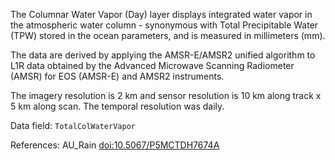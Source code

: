 The Columnar Water Vapor (Day) layer displays integrated water vapor in the atmospheric water column - synonymous with Total Precipitable Water (TPW) stored in the ocean parameters, and is measured in millimeters (mm).

The data are derived by applying the AMSR-E/AMSR2 unified algorithm to L1R data obtained by the Advanced Microwave Scanning Radiometer (AMSR) for EOS (AMSR-E) and AMSR2 instruments.

The imagery resolution is 2 km and sensor resolution is 10 km along track x 5 km along scan. The temporal resolution was daily.

Data field: `TotalColWaterVapor`

References: AU_Rain [doi:10.5067/P5MCTDH7674A](https://doi.org/10.5067/P5MCTDH7674A)
